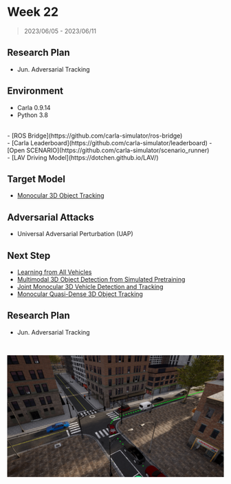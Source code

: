 # Week 22

> 2023/06/05 - 2023/06/11

## Research Plan

- Jun. Adversarial Tracking  

## Environment

- Carla 0.9.14  
- Python 3.8  
<br />
- [ROS Bridge](https://github.com/carla-simulator/ros-bridge)  
<br />
- [Carla Leaderboard](https://github.com/carla-simulator/leaderboard)  
- [Open SCENARIO](https://github.com/carla-simulator/scenario_runner)  
<br />
- [LAV Driving Model](https://dotchen.github.io/LAV/)  

## Target Model

- [Monocular 3D Object Tracking](https://github.com/SysCV/qd-3dt)

## Adversarial Attacks

- Universal Adversarial Perturbation (UAP)

## Next Step

- [Learning from All Vehicles](https://arxiv.org/abs/2203.11934)
- [Multimodal 3D Object Detection from Simulated Pretraining](https://arxiv.org/abs/1905.07754)
- [Joint Monocular 3D Vehicle Detection and Tracking](https://arxiv.org/abs/1811.10742)
- [Monocular Quasi-Dense 3D Object Tracking](https://arxiv.org/abs/2103.07351)

## Research Plan

- Jun. Adversarial Tracking  

<br />

![](imgs/carla.png)
